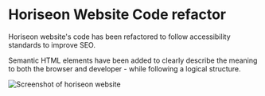 # Horiseon Website Code refactor 

Horiseon website's code has been refactored to follow accessibility standards to improve SEO. 

Semantic HTML elements have been added to clearly describe the meaning to both the browser and developer - while following a logical structure. 

![Screenshot of horiseon website](/assets/images/screenshot.png)